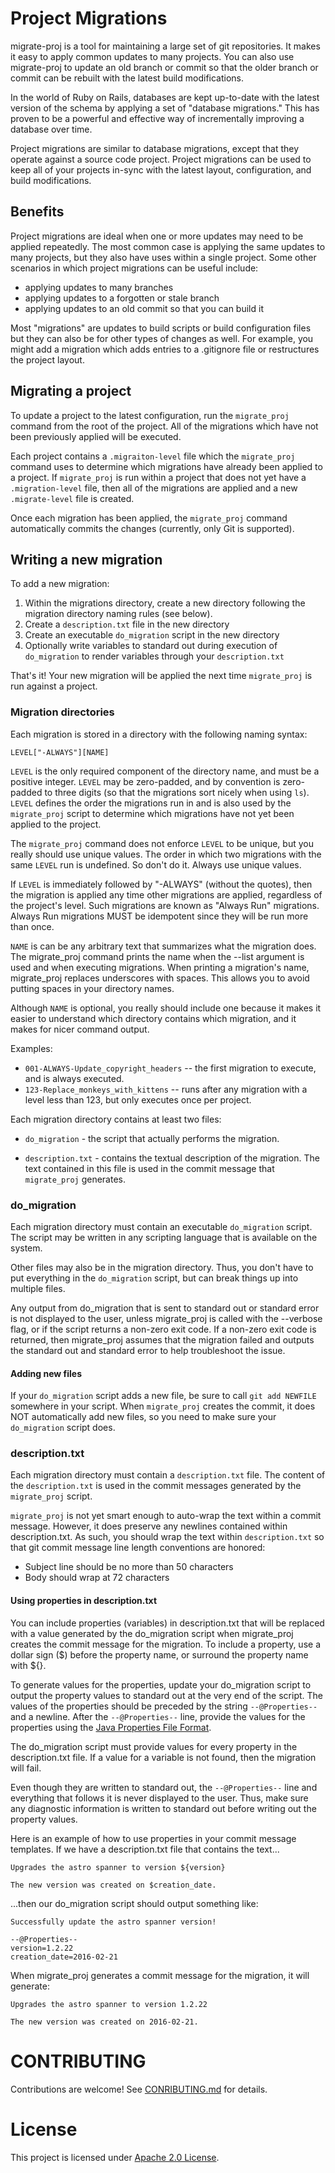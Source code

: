 Project Migrations
==================

migrate-proj is a tool for maintaining a large set of git repositories. It makes it easy to apply common updates to many projects. You can also use migrate-proj to update an old branch or commit so that the older branch or commit can be rebuilt with the latest build modifications.

In the world of Ruby on Rails, databases are kept up-to-date with the latest
version of the schema by applying a set of "database migrations." This has
proven to be a powerful and effective way of incrementally improving a database
over time.

Project migrations are similar to database migrations, except that they operate
against a source code project. Project migrations can be used to keep all of your
projects in-sync with the latest layout, configuration, and build
modifications.

Benefits
--------
Project migrations are ideal when one or more updates may need to be applied
repeatedly. The most common case is applying the same updates to many
projects, but they also have uses within a single project. Some other
scenarios in which project migrations can be useful include:

* applying updates to many branches
* applying updates to a forgotten or stale branch
* applying updates to an old commit so that you can build it

Most "migrations" are updates to build scripts or build configuration files but
they can also be for other types of changes as well. For example, you might add
a migration which adds entries to a .gitignore file or restructures the project
layout.

Migrating a project
-------------------

To update a project to the latest configuration, run the `migrate_proj`
command from the root of the project. All of the migrations which have not
been previously applied will be executed.

Each project contains a `.migraiton-level` file which the `migrate_proj`
command uses to determine which migrations have already been applied to a
project. If `migrate_proj` is run within a project that does not yet have
a `.migration-level` file, then all of the migrations are applied and a new
`.migrate-level` file is created.

Once each migration has been applied, the `migrate_proj` command
automatically commits the changes (currently, only Git is supported).

Writing a new migration
-----------------------
To add a new migration:

1. Within the migrations directory, create a new directory following the
   migration directory naming rules (see below).
2. Create a `description.txt` file in the new directory
3. Create an executable `do_migration` script in the new directory
4. Optionally write variables to standard out during execution of
   `do_migration` to render variables through your `description.txt`

That's it! Your new migration will be applied the next time `migrate_proj` is
run against a project.

### Migration directories

Each migration is stored in a directory with the following naming syntax:

    LEVEL["-ALWAYS"][NAME]

`LEVEL` is the only required component of the directory name, and must be a
positive integer. `LEVEL` may be zero-padded, and by convention is zero-padded
to three digits (so that the migrations sort nicely when using `ls`). `LEVEL`
defines the order the migrations run in and is also used by the `migrate_proj`
script to determine which migrations have not yet been applied to the
project.

The `migrate_proj` command does not enforce `LEVEL` to be unique, but you
really should use unique values. The order in which two migrations with the
same `LEVEL` run is undefined. So don't do it. Always use unique values.

If `LEVEL` is immediately followed by "-ALWAYS" (without the quotes), then the
migration is applied any time other migrations are applied, regardless of the
project's level. Such migrations are known as "Always Run" migrations. Always
Run migrations MUST be idempotent since they will be run more than once.

`NAME` is can be any arbitrary text that summarizes what the
migration does. The migrate_proj command prints the name when the --list
argument is used and when executing migrations. When printing a migration's
name, migrate_proj replaces underscores with spaces. This allows you to avoid
putting spaces in your directory names.

Although `NAME` is optional, you really should include one because it makes it
easier to understand which directory contains which migration, and it makes for
nicer command output.

Examples:

* `001-ALWAYS-Update_copyright_headers` -- the first migration to execute, and
  is always executed.
* `123-Replace_monkeys_with_kittens` -- runs after any migration with a level
  less than 123, but only executes once per project.

Each migration directory contains at least two files:

* `do_migration` - the script that actually performs the migration.

* `description.txt` - contains the textual description of the migration. The text contained in this file is used in the
commit message that `migrate_proj` generates.

### do_migration

Each migration directory must contain an executable `do_migration` script. The
script may be written in any scripting language that is available on the
system.

Other files may also be in the migration directory. Thus, you don't have to put
everything in the `do_migration` script, but can break things up into multiple
files.

Any output from do_migration that is sent to standard out or standard error is
not displayed to the user, unless migrate_proj is called with the --verbose
flag, or if the script returns a non-zero exit code. If a non-zero exit code is
returned, then migrate_proj assumes that the migration failed and outputs the
standard out and standard error to help troubleshoot the issue.

#### Adding new files

If your `do_migration` script adds a new file, be sure to call `git add
NEWFILE` somewhere in your script. When `migrate_proj` creates the commit, it
does NOT automatically add new files, so you need to make sure your
`do_migration` script does.

### description.txt

Each migration directory must contain a `description.txt` file. The content of
the `description.txt` is used in the commit messages generated by
the `migrate_proj` script.

`migrate_proj` is not yet smart enough to auto-wrap the text within a commit
message. However, it does preserve any newlines contained within
description.txt. As such, you should wrap the text within `description.txt` so
that git commit message line length conventions are honored:

  - Subject line should be no more than 50 characters
  - Body should wrap at 72 characters

#### Using properties in description.txt

You can include properties (variables) in description.txt that will be replaced with a value
generated by the do_migration script when migrate_proj creates the commit
message for the migration. To include a property, use a dollar sign (\$) before
the property name, or surround the property name with \${}.

To generate values for the properties, update your do_migration script to output
the property values to standard out at the very end of the script. The values
of the properties should be preceded by the string `--@Properties--` and a
newline. After the `--@Properties--` line, provide the values for the
properties using the [Java Properties File
Format](https://en.wikipedia.org/wiki/.properties#Format).

The do_migration script must provide values for every property in the
description.txt file. If a value for a variable is not found, then the
migration will fail.

Even though they are written to standard out, the `--@Properties--` line and
everything that follows it is never displayed to the user.  Thus, make sure any
diagnostic information is written to standard out before writing out the
property values.

Here is an example of how to use properties in your commit message templates. If
we have a description.txt file that contains the text...

    Upgrades the astro spanner to version ${version}

    The new version was created on $creation_date.

...then our do_migration script should output something like:

    Successfully update the astro spanner version!

    --@Properties--
    version=1.2.22
    creation_date=2016-02-21

When migrate_proj generates a commit message for the migration, it will
generate:

    Upgrades the astro spanner to version 1.2.22

    The new version was created on 2016-02-21.

CONTRIBUTING
============
Contributions are welcome! See [CONRIBUTING.md](CONTRIBUTING.md) for details.

License
=======

This project is licensed under [Apache 2.0 License](https://www.apache.org/licenses/LICENSE-2.0).



